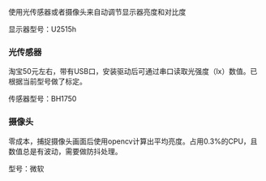 使用光传感器或者摄像头来自动调节显示器亮度和对比度

显示器型号：U2515h
### 光传感器
淘宝50元左右，带有USB口，安装驱动后可通过串口读取光强度（lx）数值。已根据当前型号做了标定。

传感器型号：BH1750
### 摄像头
零成本，捕捉摄像头画面后使用opencv计算出平均亮度。占用0.3%的CPU，且数值总是有波动，需要做防抖处理。

型号：微软
